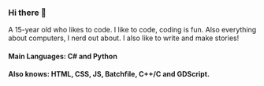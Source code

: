 ### Hi there 👋
A 15-year old who likes to code. I like to code, coding is fun. Also everything about computers, I nerd out about. I also like to write and make stories!
#### Main Languages: C# and Python
#### Also knows: HTML, CSS, JS, Batchfile, C++/C and GDScript.


<!--
**tonymoooon543/tonymoooon543** is a ✨ _special_ ✨ repository because its `README.md` (this file) appears on your GitHub profile.

Here are some ideas to get you started:

- 🔭 I’m currently working on ...
- 🌱 I’m currently learning ...
- 👯 I’m looking to collaborate on ...
- 🤔 I’m looking for help with ...
- 💬 Ask me about ...
- 📫 How to reach me: ...
- 😄 Pronouns: ...
- ⚡ Fun fact: ...
-->
